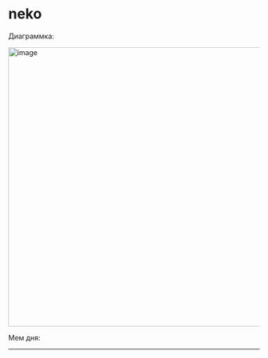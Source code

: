 # neko
Диаграммка: 


<img width="679" height="559" alt="image" src="https://github.com/user-attachments/assets/e32439d9-4f1f-4a95-8e9b-bac80b08d48b" />


Мем дня: 

---

